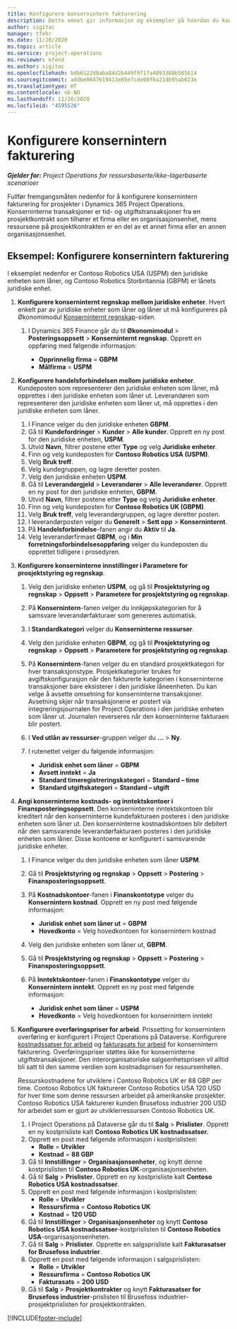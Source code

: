 ```yaml
---
title: Konfigurere konsernintern fakturering
description: Dette emnet gir informasjon og eksempler på hvordan du konfigurerer konserninterne fakturaer for prosjekter.
author: sigitac
manager: tfehr
ms.date: 11/20/2020
ms.topic: article
ms.service: project-operations
ms.reviewer: kfend
ms.author: sigitac
ms.openlocfilehash: bdb6122d8aba84d2b449f9f17a4093388b585614
ms.sourcegitcommit: addbe0647619413e85e7cde80f6a21db95ab623e
ms.translationtype: HT
ms.contentlocale: nb-NO
ms.lasthandoff: 11/20/2020
ms.locfileid: "4595526"
---
```

# <a name="configure-intercompany-invoicing"></a>Konfigurere konsernintern fakturering

_**Gjelder for:** Project Operations for ressursbaserte/ikke-lagerbaserte scenarioer_

Fullfør fremgangsmåten nedenfor for å konfigurere konsernintern fakturering for prosjekter i Dynamics 365 Project Operations. Konserninterne transaksjoner er tid- og utgiftstransaksjoner fra en prosjektkontrakt som tilhører et firma eller en organisasjonsenhet, mens ressursene på prosjektkontrakten er en del av et annet firma eller en annen organisasjonsenhet.

## <a name="example-configure-intercompany-invoicing"></a>Eksempel: Konfigurere konsernintern fakturering

I eksemplet nedenfor er Contoso Robotics USA (USPM) den juridiske enheten som låner, og Contoso Robotics Storbritannia (GBPM) er lånets juridiske enhet. 

1. **Konfigurere konserninternt regnskap mellom juridiske enheter**. Hvert enkelt par av juridiske enheter som låner og låner ut må konfigureres på Økonomimodul [Konserninternt regnskap](https://docs.microsoft.com/dynamics365/finance/general-ledger/intercompany-accounting-setup)-siden.
    
    1. I Dynamics 365 Finance går du til **Økonomimodul** > **Posteringsoppsett** > **Konserninternt regnskap**. Opprett en oppføring med følgende informasjon:

        - **Opprinnelig firma** = **GBPM**
        - **Målfirma** = **USPM**

2. **Konfigurere handelsforbindelsen mellom juridiske enheter**. Kundeposten som representerer den juridiske enheten som låner, må opprettes i den juridiske enheten som låner ut. Leverandøren som representerer den juridiske enheten som låner ut, må opprettes i den juridiske enheten som låner.

     1. I Finance velger du den juridiske enheten **GBPM**.
     2. Gå til **Kundefordringer** > **Kunder** > **Alle kunder**. Opprett en ny post for den juridiske enheten, **USPM**.
     3. Utvid **Navn**, filtrer postene etter **Type** og velg **Juridiske enheter**. 
     4. Finn og velg kundeposten for **Contoso Robotics USA (USPM)**.
     5. Velg **Bruk treff**. 
     6. Velg kundegruppen, og lagre deretter posten.
     7. Velg den juridiske enheten **USPM**.
     8. Gå til **Leverandørgjeld** > **Leverandører** > **Alle leverandører**. Opprett en ny post for den juridiske enheten, **GBPM**.
     9. Utvid **Navn**, filtrer postene etter **Type** og velg **Juridiske enheter**. 
     10. Finn og velg kundeposten for **Contoso Robotics UK (GBPM)**.
     11. Velg **Bruk treff**, velg leverandørgruppen, og lagre deretter posten.
     12. I leverandørposten velger du **Generelt** > **Sett opp** > **Konserninternt**.
     13. På **Handelsforbindelse**-fanen angir du **Aktiv** til **Ja**.
     14. Velg leverandørfirmaet **GBPM**, og i **Min forretningsforbindelsesoppføring** velger du kundeposten du opprettet tidligere i prosedyren.

3. **Konfigurere konserninterne innstillinger i Parametere for prosjektstyring og regnskap**. 

    1. Velg den juridiske enheten **USPM**, og gå til **Prosjektstyring og regnskap** > **Oppsett** > **Parametere for prosjektstyring og regnskap**.
    2. På **Konsernintern**-fanen velger du innkjøpskategorien for å samsvare leverandørfakturaer som genereres automatisk.
    3. I **Standardkategori** velger du **Konserninterne ressurser**.
    4. Velg den juridiske enheten **GBPM**, og gå til **Prosjektstyring og regnskap** > **Oppsett** > **Parametere for prosjektstyring og regnskap**.
    5. På **Konsernintern**-fanen velger du en standard prosjektkategori for hver transaksjonstype. Prosjektkategorier brukes for avgiftskonfigurasjon når den fakturerte kategorien i konserninterne transaksjoner bare eksisterer i den juridiske låneenheten. Du kan velge å avsette omsetning for konserninterne transaksjoner. Avsetning skjer når transaksjonene er postert via integreringsjournalen for Project Operations i den juridiske enheten som låner ut. Journalen reverseres når den konserninterne fakturaen blir postert.
    6. I **Ved utlån av ressurser**-gruppen velger du **...** > **Ny**. 
    7. I rutenettet velger du følgende informasjon:

          - **Juridisk enhet som låner** = **GBPM**
          - **Avsett inntekt** = **Ja**
          - **Standard timeregistreringskategori** = **Standard – time**
          - **Standard utgiftskategori** = **Standard – utgift**

4. **Angi konserninterne kostnads- og inntektskontoer i Finansposteringsoppsett**. Den konserninterne inntektskontoen blir kreditert når den konserninterne kundefakturaen posteres i den juridiske enheten som låner ut. Den konserninterne kostnadskontoen blir debitert når den samsvarende leverandørfakturaen posteres i den juridiske enheten som låner. Disse kontoene er konfigurert i samsvarende juridiske enheter. 
      
     1. I Finance velger du den juridiske enheten som låner **USPM**. 
     2. Gå til **Prosjektstyring og regnskap** > **Oppsett** > **Postering** > **Finansposteringsoppsett**. 
     3. På **Kostnadskontoer**-fanen i **Finanskontotype** velger du **Konsernintern kostnad**. Opprett en ny post med følgende informasjon:
      
        - **Juridisk enhet som låner ut** = **GBPM**
        - **Hovedkonto** = Velg hovedkontoen for konsernintern kostnad
        
     4. Velg den juridiske enheten som låner ut, **GBPM**. 
     5. Gå til **Prosjektstyring og regnskap** > **Oppsett** > **Postering** > **Finansposteringsoppsett**. 
     6. På **Inntektskontoer**-fanen i **Finanskontotype** velger du **Konsernintern inntekt**. Opprett en ny post med følgende informasjon:

        - **Juridisk enhet som låner** = **USPM**
        - **Hovedkonto** = Velg hovedkontoen for konsernintern inntekt 

5. **Konfigurere overføringspriser for arbeid**. Prissetting for konsernintern overføring er konfigurert i Project Operations på Dataverse. Konfigurere [kostnadssatser for arbeid](../pricing-costing/set-up-labor-cost-rate.md#transfer-pricing-and-costs-for-resources-outside-of-your-division-or-legal-entity) og [fakturasats for arbeid](../pricing-costing/set-up-labor-bill-rate.md#transfer-pricing-or-set-up-bill-rates-for-resources-from-other-organizational-units-or-divisions) for konsernintern fakturering. Overføringspriser støttes ikke for konserninterne utgiftstransaksjoner. Den interorganisatoriske salgsenhetsprisen vil alltid bli satt til den samme verdien som kostnadsprisen for ressursenheten.

      Ressurskostnadene for utviklere i Contoso Robotics UK er 88 GBP per time. Contoso Robotics UK fakturerer Contoso Robotics USA 120 USD for hver time som denne ressursen arbeidet på amerikanske prosjekter. Contoso Robotics USA fakturerer kunden Brusefoss industrier 200 USD for arbeidet som er gjort av utviklerressursen Contoso Robotics UK.

      1. I Project Operations på Dataverse går du til **Salg** > **Prislister**. Opprett en ny kostprisliste kalt **Contoso Robotics UK kostnadssatser.** 
      2. Opprett en post med følgende informasjon i kostprislisten:
         - **Rolle** = **Utvikler**
         - **Kostnad** = **88 GBP**
      3. Gå til **Innstillinger** > **Organisasjonsenheter**, og knytt denne kostprislisten til **Contoso Robotics UK**-organisasjonsenheten.
      4. Gå til **Salg** > **Prislister**. Opprett en ny kostprisliste kalt **Contoso Robotics USA kostnadssatser**. 
      5. Opprett en post med følgende informasjon i kostprislisten:
          - **Rolle** = **Utvikler**
          - **Ressursfirma** = **Contoso Robotics UK**
          - **Kostnad** = **120 USD**
      6. Gå til **Innstillinger** > **Organisasjonsenheter** og knytt **Contoso Robotics USA kostnadssatser**-kostprislisten til **Contoso Robotics USA**-organisasjonsenheten.
      7. Gå til **Salg** > **Prislister**. Opprette en salgsprisliste kalt **Fakturasatser for Brusefoss industrier**. 
      8. Opprett en post med følgende informasjon i salgsprislisten:
          - **Rolle** = **Utvikler**
          - **Ressursfirma** = **Contoso Robotics UK**
          - **Fakturasats** = **200 USD**
      9. Gå til **Salg** > **Prosjektkontrakter** og knytt **Fakturasatser for Brusefoss industrier**-prislisten til Brusefoss industrier-prosjektprislisten for prosjektkontrakten.


[!INCLUDE[footer-include](../includes/footer-banner.md)]
